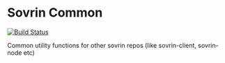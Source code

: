 # Sovrin Common
[![Build Status](https://jenkins.evernym.com/buildStatus/icon?job=Sovrin%20Common/stable)](https://jenkins.evernym.com/view/Core/job/Sovrin%20Common/job/stable/)

Common utility functions for other sovrin repos (like sovrin-client, sovrin-node etc)
